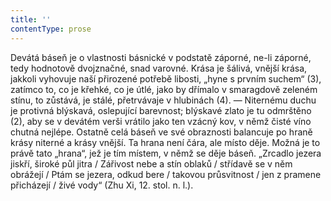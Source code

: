 ```yaml
---
title: ''
contentType: prose
---
```


<section>

Devátá báseň je o vlastnosti básnické v podstatě záporné, ne-li záporné, tedy hodnotově dvojznačné, snad varovné. Krása je šálivá, vnější krása, jakkoli vyhovuje naší přirozené potřebě libosti, „hyne s prvním suchem“ (3), zatímco to, co je křehké, co je útlé, jako by dřímalo v smaragdově zeleném stínu, to zůstává, je stálé, přetrvávaje v hlubinách (4). — Niternému duchu je protivná blýskavá, oslepující barevnost; blýskavé zlato je tu odmrštěno (2), aby se v devátém verši vrátilo jako ten vzácný kov, v němž čisté víno chutná nejlépe. Ostatně celá báseň ve své obraznosti balancuje po hraně krásy niterné a krásy vnější. Ta hrana není čára, ale místo děje. Možná je to právě tato „hrana“, jež je tím místem, v němž se děje báseň. „Zrcadlo jezera jiskří, široké půl jitra / Zářivost nebe a stín oblaků / střídavě se v něm obrážejí / Ptám se jezera, odkud bere / takovou průsvitnost / jen z pramene přicházejí / živé vody“ (Zhu Xi, 12. stol. n. l.).

</section>

